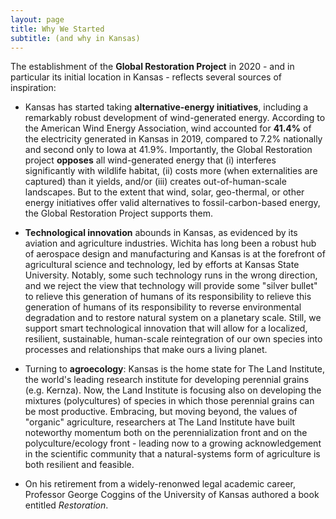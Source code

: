```yaml
---
layout: page
title: Why We Started
subtitle: (and why in Kansas)
---
```



The establishment of the **Global Restoration Project** in 2020 - and in particular its initial location in Kansas - reflects several sources of inspiration: 
* Kansas has started taking **alternative-energy initiatives**, including a remarkably robust development of wind-generated energy.  According to the American Wind Energy Association, wind accounted for **41.4%** of the electricity generated in Kansas in 2019, compared to 7.2% nationally and second only to Iowa at 41.9%.  Importantly, the Global Restoration project **opposes** all wind-generated energy that (i) interferes significantly with wildlife habitat, (ii) costs more (when externalities are captured) than it yields, and/or (iii) creates out-of-human-scale landscapes.  But to the extent that wind, solar, geo-thermal, or other energy initiatives offer valid alternatives to fossil-carbon-based energy, the Global Restoration Project supports them.  

* **Technological innovation** abounds in Kansas, as evidenced by its aviation and agriculture industries.  Wichita has long been a robust hub of aerospace design and manufacturing and Kansas is at the forefront of agricultural science and technology, led by efforts at Kansas State University.  Notably, some such technology runs in the wrong direction, and we reject the view that technology will provide some "silver bullet" to relieve this generation of humans of its responsibility to relieve this generation of humans of its responsibility to reverse environmental degradation and to restore natural system on a planetary scale.  Still, we support smart technological innovation that will allow for a localized, resilient, sustainable, human-scale reintegration of our own species into processes and relationships that make ours a living planet. 

* Turning to **agroecology**:  Kansas is the home state for The Land Institute, the world's leading research institute for developing perennial grains (e.g. Kernza).  Now, the Land Institute is focusing also on developing the mixtures (polycultures) of species in which those perennial grains can be most productive.  Embracing, but moving beyond, the values of "organic" agriculture, researchers at The Land Institute have built noteworthy momentum both on the perennialization front and on the polyculture/ecology front - leading now to a growing acknowledgement in the scientific community that a natural-systems form of agriculture is both resilient and feasible. 

* On his retirement from a widely-renonwed legal academic career, Professor George Coggins of the University of Kansas authored a book entitled *Restoration*. 
